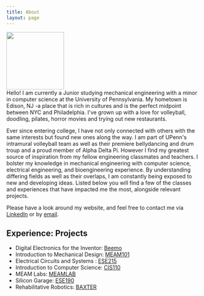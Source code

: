 ```yaml
---
title: About
layout: page
---
```

<img class="col one right" src="http://www.med.upenn.edu/rehabilitation-robotics-lab/assets/user-content/Susan_Zhao.JPG" style="width: 150px;"/>

<br/>
Hello! I am currently a Junior studying mechanical engineering with a minor in computer science at the University of Pennsylvania. My hometown is Edison, NJ -a place that is rich in cultures and is the perfect midpoint between NYC and Philadelphia. I've grown up with a love for volleyball, doodling, pilates, horror movies and trying out new restaurants. 

<br/>

<p>Ever since entering college, I have not only connected with others with the same interests but found new ones along the way. I am part of UPenn's intramural volleyball team as well as their premiere bellydancing and drum troup and a proud member of Alpha Delta Pi. However I find my greatest source of inspiration from my fellow engineering classmates and teachers. I bolster my knowledge in mechanical engineering with computer science, electrical engineering, and bioengineering experience. By understanding differing fields as well as their overlaps, I am constantly being exposed to new and developing ideas. Listed below you will find a few of the classes and experiences that have impacted me the most, alongside relevant projects. </p>

<p>Please have a look around my website, and feel free to contact me via <a href="https://github.com/">LinkedIn</a> or by <a href="https://github.com/">email</a>. </p>

<h2>Experience: Projects</h2>

<ul class="skill-list">
	<li>Digital Electronics for the Inventor: <a href="https://github.com/">Beemo</a></li>
	<li>Introduction to Mechanical Design: <a href="https://github.com/">MEAM101</a></li>
	<li>Electrical Circuits and Systems : <a href="https://github.com/">ESE215</a></li>
	<li>Introduction to Computer Science: <a href="https://github.com/">CIS110</a></li>
	<li>MEAM Labs: <a href="https://github.com/">MEAMLAB</a></li>
	<li>Silicon Garage: <a href="https://github.com/">ESE190</a></li>
	<li>Rehabilitative Robotics: <a href="https://github.com/">BAXTER</a></li>
</ul>
